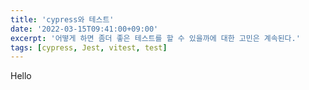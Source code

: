 ```yaml
---
title: 'cypress와 테스트'
date: '2022-03-15T09:41:00+09:00'
excerpt: '어떻게 하면 좀더 좋은 테스트를 할 수 있을까에 대한 고민은 계속된다.'
tags: [cypress, Jest, vitest, test]
---
```


Hello
